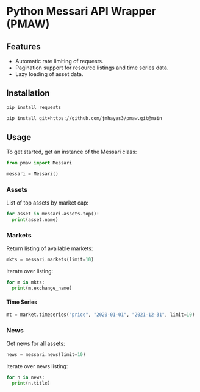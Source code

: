 # Python Messari API Wrapper (PMAW)

## Features
* Automatic rate limiting of requests.
* Pagination support for resource listings and time series data.
* Lazy loading of asset data.

## Installation

```sh
pip install requests

pip install git+https://github.com/jmhayes3/pmaw.git@main
```

## Usage
To get started, get an instance of the Messari class:
```python
from pmaw import Messari

messari = Messari()
```

### Assets

List of top assets by market cap:
```python
for asset in messari.assets.top():
  print(asset.name)
```

### Markets

Return listing of available markets:
```python
mkts = messari.markets(limit=10)
```

Iterate over listing:
```python
for m in mkts:
  print(m.exchange_name)
 ```
 
#### Time Series
 ```python
 mt = market.timeseries("price", "2020-01-01", "2021-12-31", limit=10)
 ```
 
### News

Get news for all assets:
```python
news = messari.news(limit=10)
```
Iterate over news listing:
```python
for n in news:
  print(n.title)
```
 
